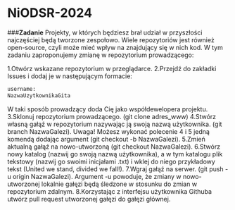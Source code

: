# NiODSR-2024

###**Zadanie**
Projekty, w których będziesz brał udział w przyszłości najczęściej będą tworzone zespołowo. Wiele repozytoriów jest również open-source, czyli może mieć wpływ na znajdujący się w nich kod. W tym zadaniu zaproponujemy zmianę w repozytorium prowadzącego:

1.Otwórz wskazane repozytorium w przeglądarce.
2.Przejdź do zakładki Issues i dodaj je w następującym formacie:

```bash
username:
NazwaUzytkownikaGita
```

W taki sposób prowadzący doda Cię jako współdewelopera projektu.
3.Sklonuj repozytorium prowadzącego. (git clone adres_www)
4.Stwórz własną gałąź w repozytorium nazywając ją swoją nazwą użytkownika. (git branch NazwaGalezi). Uwaga! Możesz wykonać polecenie 4 i 5 jedną komendą dodając argument (git checkout -b NazwaGalezi).
5.Zmień aktualną gałąź na nowo-utworzoną (git checkout NazwaGalezi).
6.Stwórz nowy katalog (nazwij go swoją nazwą użytkownika), a w tym katalogu plik tekstowy (nazwij go swoimi inicjałami .txt) i wklej do niego przykładowy tekst (United we stand, divided we fall!).
7.Wgraj gałąź na serwer. (git push -u origin NazwaGalezi). Argument -u powoduje, że zmiany w nowo-utworzonej lokalnie gałęzi będą śledzone w stosunku do zmian w repozytorium zdalnym.
8.Korzystając z interfejsu użytkownika Githuba utwórz pull request utworzonej gałęzi do gałęzi głównej.
